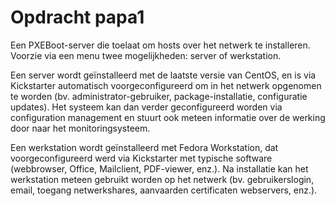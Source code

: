 # Opdracht papa1

Een PXEBoot-server die toelaat om hosts over het netwerk te installeren. Voorzie via een menu
twee mogelijkheden: server of werkstation.  

Een server wordt geïnstalleerd met de laatste versie van CentOS, en is via Kickstarter automatisch
voorgeconfigureerd om in het netwerk opgenomen te worden (bv. administrator-gebruiker,
package-installatie, configuratie updates). Het systeem kan dan verder geconfigureerd worden
via configuration management en stuurt ook meteen informatie over de werking door naar het
monitoringsysteem.  

Een werkstation wordt geïnstalleerd met Fedora Workstation, dat voorgeconfigureerd werd via
Kickstarter met typische software (webbrowser, Office, Mailclient, PDF-viewer, enz.). Na installatie
kan het werkstation meteen gebruikt worden op het netwerk (bv. gebruikerslogin, email, toegang
netwerkshares, aanvaarden certificaten webservers, enz.).
